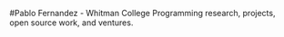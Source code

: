 #Pablo Fernandez - Whitman College 
Programming research, projects, open source work, and ventures.
